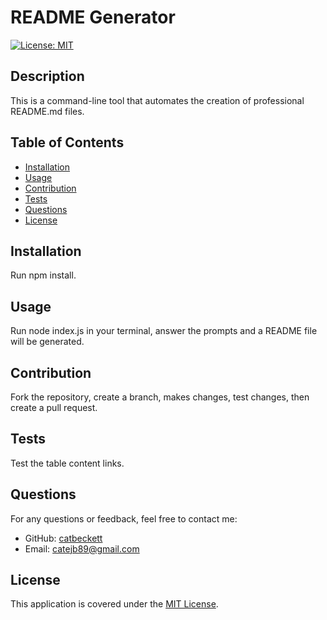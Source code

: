 
# README Generator

[![License: MIT](https://img.shields.io/badge/License-MIT-yellow.svg)](https://opensource.org/licenses/MIT) 

## Description

This is a command-line tool that automates the creation of professional README.md files.

## Table of Contents

- [Installation](#installation)
- [Usage](#usage)
- [Contribution](#contribution)
- [Tests](#tests)
- [Questions](#questions)
- [License](#license)

## Installation

Run npm install.

## Usage

Run node index.js in your terminal, answer the prompts and a README file will be generated. 

## Contribution

Fork the repository, create a branch, makes changes, test changes, then create a pull request. 

## Tests

Test the table content links. 

## Questions

For any questions or feedback, feel free to contact me:
- GitHub: [catbeckett](https://github.com/catbeckett)
- Email: catejb89@gmail.com

## License

This application is covered under the [MIT License](https://opensource.org/licenses/MIT). 

